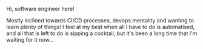 Hi, software engineer here!

Mostly inclined towards CI/CD processes, devops mentality and wanting to learn plenty of things!
I feel at my best when all I have to do is automatised, and all that is left to do is sipping a cocktail, but it's been a long time that I'm waiting for it now...
